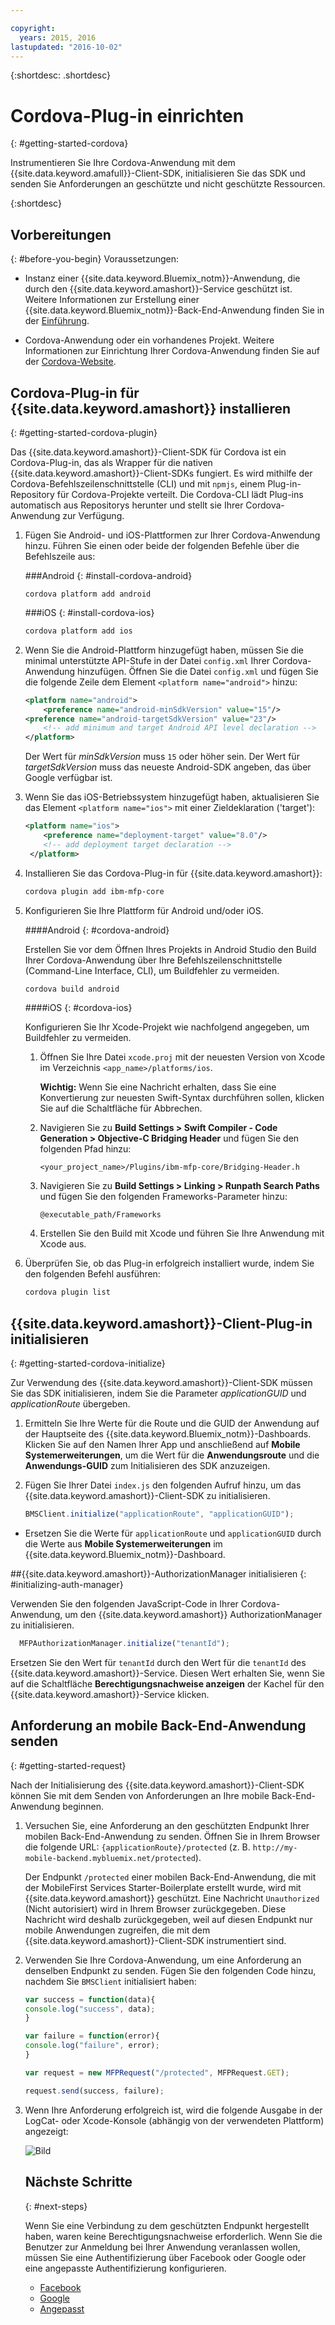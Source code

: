 ```yaml
---

copyright:
  years: 2015, 2016
lastupdated: "2016-10-02"  
---
```

{:shortdesc: .shortdesc} 

# Cordova-Plug-in einrichten
{: #getting-started-cordova}


Instrumentieren Sie Ihre Cordova-Anwendung mit dem {{site.data.keyword.amafull}}-Client-SDK, initialisieren Sie das SDK und senden Sie Anforderungen an geschützte und nicht geschützte Ressourcen.

{:shortdesc}

## Vorbereitungen
{: #before-you-begin}
Voraussetzungen:
* Instanz einer {{site.data.keyword.Bluemix_notm}}-Anwendung, die durch den {{site.data.keyword.amashort}}-Service geschützt ist. Weitere Informationen zur Erstellung einer {{site.data.keyword.Bluemix_notm}}-Back-End-Anwendung finden Sie in der [Einführung](index.html).

* Cordova-Anwendung oder ein vorhandenes Projekt. Weitere Informationen zur Einrichtung Ihrer Cordova-Anwendung finden Sie auf der [Cordova-Website](https://cordova.apache.org/).

## Cordova-Plug-in für {{site.data.keyword.amashort}} installieren
{: #getting-started-cordova-plugin}

Das {{site.data.keyword.amashort}}-Client-SDK für Cordova ist ein Cordova-Plug-in, das als Wrapper für die nativen {{site.data.keyword.amashort}}-Client-SDKs fungiert. Es wird mithilfe der Cordova-Befehlszeilenschnittstelle (CLI) und mit `npmjs`, einem Plug-in-Repository für Cordova-Projekte verteilt. Die Cordova-CLI lädt Plug-ins automatisch aus Repositorys herunter und stellt sie Ihrer Cordova-Anwendung zur Verfügung.

1. Fügen Sie Android- und iOS-Plattformen zur Ihrer Cordova-Anwendung hinzu. Führen Sie einen oder beide der folgenden Befehle über die Befehlszeile aus:
   	
	###Android
	{: #install-cordova-android}

	```
	cordova platform add android
	```
	
	###iOS
	{: #install-cordova-ios}

	```Bash
	cordova platform add ios
	```

2. Wenn Sie die Android-Plattform hinzugefügt haben, müssen Sie die minimal unterstützte API-Stufe in der Datei `config.xml` Ihrer Cordova-Anwendung hinzufügen. Öffnen Sie die Datei `config.xml` und fügen Sie die folgende Zeile dem Element `<platform name="android">` hinzu:

	```XML
	<platform name="android">  
		<preference name="android-minSdkVersion" value="15"/>
  	<preference name="android-targetSdkVersion" value="23"/>
		<!-- add minimum and target Android API level declaration -->
	</platform>
	```
	
	Der Wert für *minSdkVersion* muss `15` oder höher sein. Der Wert für *targetSdkVersion* muss das neueste Android-SDK angeben, das über Google verfügbar ist.

3. Wenn Sie das iOS-Betriebssystem hinzugefügt haben, aktualisieren Sie das Element `<platform name="ios">` mit einer Zieldeklaration ('target'):

	```XML
	<platform name="ios">
		<preference name="deployment-target" value="8.0"/>
		<!-- add deployment target declaration -->
	 </platform>
	```

4. Installieren Sie das Cordova-Plug-in für {{site.data.keyword.amashort}}:

 	```Bash
	cordova plugin add ibm-mfp-core
	```

5. Konfigurieren Sie Ihre Plattform für Android und/oder iOS.

	####Android
	{: #cordova-android}

	Erstellen Sie vor dem Öffnen Ihres Projekts in Android Studio den Build Ihrer Cordova-Anwendung über Ihre Befehlszeilenschnittstelle (Command-Line Interface, CLI), um Buildfehler zu vermeiden.
	
	```Bash
	cordova build android
	```
	
	####iOS
	{: #cordova-ios}

	Konfigurieren Sie Ihr Xcode-Projekt wie nachfolgend angegeben, um Buildfehler zu vermeiden.

	1. Öffnen Sie Ihre Datei `xcode.proj` mit der neuesten Version von Xcode im Verzeichnis `<app_name>/platforms/ios`.

		**Wichtig:** Wenn Sie eine Nachricht erhalten, dass Sie eine Konvertierung zur neuesten Swift-Syntax durchführen sollen, klicken Sie auf die Schaltfläche für Abbrechen.

	2. Navigieren Sie zu **Build Settings > Swift Compiler - Code Generation > Objective-C Bridging Header** und fügen Sie den folgenden Pfad hinzu:

		`<your_project_name>/Plugins/ibm-mfp-core/Bridging-Header.h`

	3. Navigieren Sie zu **Build Settings > Linking > Runpath Search Paths** und fügen Sie den folgenden Frameworks-Parameter hinzu:

		`@executable_path/Frameworks
			`

	4. Erstellen Sie den Build mit Xcode und führen Sie Ihre Anwendung mit Xcode aus.

6. Überprüfen Sie, ob das Plug-in erfolgreich installiert wurde, indem Sie den folgenden Befehl ausführen:

	```Bash
	cordova plugin list
	```

## {{site.data.keyword.amashort}}-Client-Plug-in initialisieren
{: #getting-started-cordova-initialize}

Zur Verwendung des {{site.data.keyword.amashort}}-Client-SDK müssen Sie das SDK initialisieren, indem Sie die Parameter *applicationGUID* und *applicationRoute* übergeben.

1. Ermitteln Sie Ihre Werte für die Route und die GUID der Anwendung auf der Hauptseite des {{site.data.keyword.Bluemix_notm}}-Dashboards. Klicken Sie auf den Namen Ihrer App und anschließend auf **Mobile Systemerweiterungen**, um die Wert für die **Anwendungsroute** und die **Anwendungs-GUID** zum Initialisieren des SDK anzuzeigen.

3. Fügen Sie Ihrer Datei `index.js` den folgenden Aufruf hinzu, um das {{site.data.keyword.amashort}}-Client-SDK zu initialisieren. 

	```JavaScript
	BMSClient.initialize("applicationRoute", "applicationGUID");
	```

  * Ersetzen Sie die Werte für `applicationRoute` und `applicationGUID` durch die Werte aus **Mobile Systemerweiterungen** im {{site.data.keyword.Bluemix_notm}}-Dashboard.

##{{site.data.keyword.amashort}}-AuthorizationManager initialisieren
{: #initializing-auth-manager}

Verwenden Sie den folgenden JavaScript-Code in Ihrer Cordova-Anwendung, um den {{site.data.keyword.amashort}} AuthorizationManager zu initialisieren.

```JavaScript
  MFPAuthorizationManager.initialize("tenantId");
```

Ersetzen Sie den Wert für `tenantId` durch den Wert für die `tenantId` des {{site.data.keyword.amashort}}-Service. Diesen Wert erhalten Sie, wenn Sie auf die Schaltfläche **Berechtigungsnachweise anzeigen** der Kachel für den {{site.data.keyword.amashort}}-Service klicken.

## Anforderung an mobile Back-End-Anwendung senden
{: #getting-started-request}

Nach der Initialisierung des {{site.data.keyword.amashort}}-Client-SDK können Sie mit dem Senden von Anforderungen an Ihre mobile Back-End-Anwendung beginnen.

1. Versuchen Sie, eine Anforderung an den geschützten Endpunkt Ihrer mobilen Back-End-Anwendung zu senden. Öffnen Sie in Ihrem Browser die folgende URL: `{applicationRoute}/protected` (z. B. `http://my-mobile-backend.mybluemix.net/protected`).

	Der Endpunkt `/protected` einer mobilen Back-End-Anwendung, die mit der MobileFirst Services Starter-Boilerplate erstellt wurde, wird mit {{site.data.keyword.amashort}} geschützt. Eine Nachricht `Unauthorized` (Nicht autorisiert) wird in Ihrem Browser zurückgegeben. Diese Nachricht wird deshalb zurückgegeben, weil auf diesen Endpunkt nur mobile Anwendungen zugreifen, die mit dem {{site.data.keyword.amashort}}-Client-SDK instrumentiert sind.

2. Verwenden Sie Ihre Cordova-Anwendung, um eine Anforderung an denselben Endpunkt zu senden. Fügen Sie den folgenden Code hinzu, nachdem Sie `BMSClient` initialisiert haben:

	```Javascript
	var success = function(data){
	console.log("success", data);
	}

	var failure = function(error){
	console.log("failure", error);
	}

	var request = new MFPRequest("/protected", MFPRequest.GET);

	request.send(success, failure);
	```

3. Wenn Ihre Anforderung erfolgreich ist, wird die folgende Ausgabe in der LogCat- oder Xcode-Konsole (abhängig von der verwendeten Plattform) angezeigt:

	![Bild](images/getting-started-android-success.png)

	## Nächste Schritte
	{: #next-steps}

	Wenn Sie eine Verbindung zu dem geschützten Endpunkt hergestellt haben, waren keine Berechtigungsnachweise erforderlich. Wenn Sie die Benutzer zur Anmeldung bei Ihrer Anwendung veranlassen wollen, müssen Sie eine Authentifizierung über Facebook oder Google oder eine angepasste Authentifizierung konfigurieren.
	* [Facebook](facebook-auth-cordova.html)
	* [Google](google-auth-cordova.html)
	* [Angepasst](custom-auth-cordova.html)
